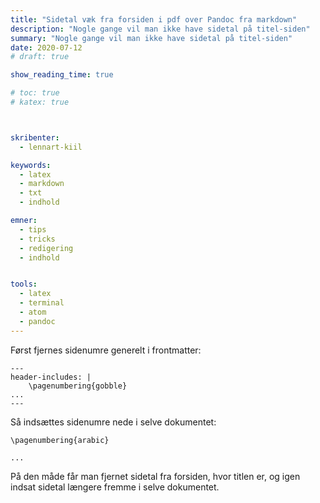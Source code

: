 ```yaml
---
title: "Sidetal væk fra forsiden i pdf over Pandoc fra markdown"
description: "Nogle gange vil man ikke have sidetal på titel-siden"
summary: "Nogle gange vil man ikke have sidetal på titel-siden"
date: 2020-07-12
# draft: true

show_reading_time: true

# toc: true
# katex: true



skribenter:
  - lennart-kiil

keywords:
  - latex
  - markdown
  - txt
  - indhold

emner:
  - tips
  - tricks
  - redigering
  - indhold


tools:
  - latex
  - terminal
  - atom
  - pandoc
---
```



Først fjernes sidenumre generelt i frontmatter:

```
---
header-includes: |
    \pagenumbering{gobble}
...
---
```

Så indsættes sidenumre nede i selve dokumentet:

```
\pagenumbering{arabic}

...
```

På den måde får man fjernet sidetal fra forsiden, hvor titlen er, og igen indsat sidetal længere fremme i selve dokumentet.
